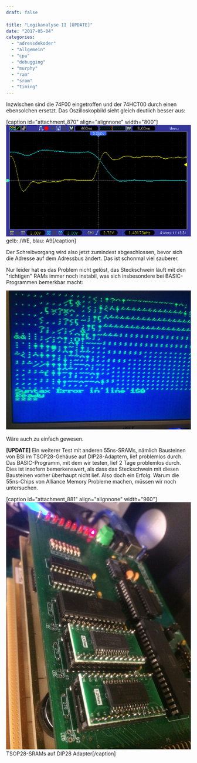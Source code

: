 ```yaml
---
draft: false

title: "Logikanalyse II [UPDATE]"
date: "2017-05-04"
categories: 
  - "adressdekoder"
  - "allgemein"
  - "cpu"
  - "debugging"
  - "murphy"
  - "ram"
  - "sram"
  - "timing"
---
```


Inzwischen sind die 74F00 eingetroffen und der 74HCT00 durch einen ebensolchen ersetzt. Das Oszilloskopbild sieht gleich deutlich besser aus:

\[caption id="attachment\_870" align="alignnone" width="800"\]![tekway449_3](images/tekway449_3.gif) gelb: /WE, blau: A9\[/caption\]

Der Schreibvorgang wird also jetzt zumindest abgeschlossen, bevor sich die Adresse auf dem Adressbus ändert. Das ist schonmal viel sauberer.

Nur leider hat es das Problem nicht gelöst, das Steckschwein läuft mit den "richtigen" RAMs immer noch instabil, was sich insbesondere bei BASIC-Programmen bemerkbar macht:

![photo_2017-05-04_19-56-29](images/photo_2017-05-04_19-56-29.jpg)

Wäre auch zu einfach gewesen.

**\[UPDATE\]** Ein weiterer Test mit anderen 55ns-SRAMs, nämlich Bausteinen von BSI im TSOP28-Gehäuse auf DIP28-Adaptern, lief problemlos durch. Das BASIC-Programm, mit dem wir testen, lief 2 Tage problemlos durch. Dies ist insofern bemerkenswert, als dass das Steckschwein mit diesen Bausteinen vorher überhaupt nicht lief. Also doch ein Erfolg. Warum die 55ns-Chips von Alliance Memory Probleme machen, müssen wir noch untersuchen.

\[caption id="attachment\_881" align="alignnone" width="960"\]![photo_2017-05-06_19-57-10](images/photo_2017-05-06_19-57-10.jpg) TSOP28-SRAMs auf DIP28 Adapter\[/caption\]
